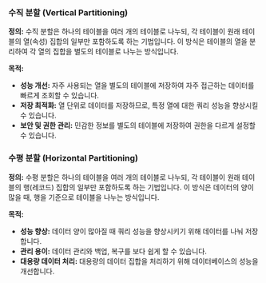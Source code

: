 ### 수직 분할 (Vertical Partitioning)

**정의:** 수직 분할은 하나의 테이블을 여러 개의 테이블로 나누되, 각 테이블이 원래 테이블의 열(속성) 집합의 일부만 포함하도록 하는 기법입니다. 이 방식은 테이블의 열을 분리하여 각 열의 집합을 별도의 테이블로 나누는 방식입니다.

**목적:**

- **성능 개선:** 자주 사용되는 열을 별도의 테이블에 저장하여 자주 접근하는 데이터를 빠르게 조회할 수 있습니다.
- **저장 최적화:** 열 단위로 데이터를 저장하므로, 특정 열에 대한 쿼리 성능을 향상시킬 수 있습니다.
- **보안 및 권한 관리:** 민감한 정보를 별도의 테이블에 저장하여 권한을 다르게 설정할 수 있습니다.

### 수평 분할 (Horizontal Partitioning)

**정의:** 수평 분할은 하나의 테이블을 여러 개의 테이블로 나누되, 각 테이블이 원래 테이블의 행(레코드) 집합의 일부만 포함하도록 하는 기법입니다. 이 방식은 데이터의 양이 많을 때, 행을 기준으로 테이블을 나누는 방식입니다.

**목적:**

- **성능 향상:** 데이터 양이 많아질 때 쿼리 성능을 향상시키기 위해 데이터를 나눠 저장합니다.
- **관리 용이:** 데이터 관리와 백업, 복구를 보다 쉽게 할 수 있습니다.
- **대용량 데이터 처리:** 대용량의 데이터 집합을 처리하기 위해 데이터베이스의 성능을 개선합니다.
